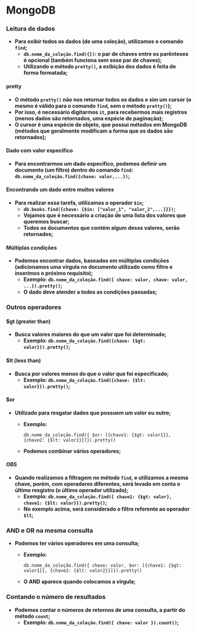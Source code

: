 # MongoDB



### Leitura de dados

- **Para exibir todos os dados (de uma coleção), utilizamos o comando `find`;**
  - **`db.nome_da_coleção.find({})`: o par de chaves entre os parênteses é opcional (também funciona sem esse par de chaves);**
  - **Utilizando o método `pretty()`, a exibição dos dados é feita de forma formatada;**



#### pretty

- **O método `pretty()` não nos retornar todos os dados e sim um cursor (o mesmo é válido para o comando `find`, sem o método `pretty()`);**
- **Por isso, é necessário digitarmos `it`, para recebermos mais registros (menos dados são retornados, uma espécie de paginação);**
- **O cursor é uma espécie de objeto, que possui métodos em MongoDB (métodos que geralmente modificam a forma que os dados são retornados);**



#### Dado com valor específico

- **Para encontrarmos um dado específico, podemos definir um documento (um filtro) dentro do comando `find`: `db.nome_da_coleção.find({chave: valor,...})`;**



#### Encontrando um dado entre muitos valores

- **Para realizar essa tarefa, utilizamos o operador `$in`;**
  - **`db.books.find({chave: {$in: ["valor_1", "valor_2",...]}})`;**
  - **Vejamos que é necessário a criação de uma lista dos valores que queremos buscar;**
  - **Todos os documentos que contém algum desss valores, serão retornados;**



#### Múltiplas condições

- **Podemos encontrar dados, baseados em múltiplas condições (adicionamos uma vírgula no documento utilizado como filtro e inserimos o próximo requisito);**
  - **Exemplo: `db.nome_da_coleção.find({ chave: valor, chave: valor, ...}).pretty()`;**
  - **O dado deve atender a todos as condições passadas;**



### Outros operadores

#### $gt (greater than)

- **Busca valores maiores do que um valor que foi determinado;**
  - **Exemplo: `db.nome_da_coleção.find({chave: {$gt: valor}}).pretty()`;**

#### $lt (less than)

- **Busca por valores menos do que o valor que foi especificado;**
  - **Exemplo: `db.nome_da_coleção.find({chave: {$lt: valor}}).pretty()`;**

#### $or

- **Utilizado para resgatar dados que possuem um valor ou outro;**

  - **Exemplo:**

    ```shell
    db.nome_da_coleção.find({ $or: [{chave1: {$gt: valor1}}, {chave2: {$lt: valor2}}]}).pretty()
    ```

  - **Podemos combinar vários operadores;**

####  OBS

- **Quando realizamos a filtragem no método `find`, e utilizamos a mesma chave, porém, com operadores diferentes, será levado em conta o último resgistro (o último operador utilizado);**
  - **Exemplo: `db.nome_da_coleção.find({ chave1: {$gt: valor}, chave1: {$lt: valor}}).pretty()`;**
  - **No exemplo acima, será considerado o filtro referente ao operador `$lt`;**



### AND e OR na mesma consulta

- **Podemos ter vários operadores em uma consulta;**

  - **Exemplo:**

    ```shell
    db.nome_da_coleção.find({ chave: valor, $or: [{chave1: {$gt: valor1}}, {chave2: {$lt: valor2}}]}).pretty()
    ```

  - **O AND aparece quando colocamos a vírgula;**



### Contando o número de resultados

- **Podemos contar o números de retornos de uma consulta, a partir do método `count`;**
  - **Exemplo: `db.nome_da_coleção.find({ chave: valor }).count()`;**